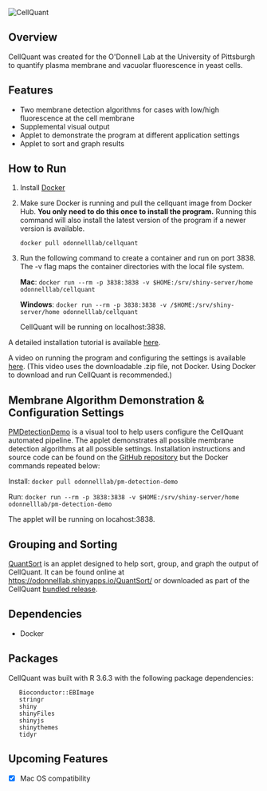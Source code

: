 ![CellQuant](../assets/assets/images/original/logo3.png) 

## Overview

CellQuant was created for the O'Donnell Lab at the University of Pittsburgh to quantify plasma membrane and vacuolar fluorescence in yeast cells.  

## Features

* Two membrane detection algorithms for cases with low/high fluorescence at the cell membrane
* Supplemental visual output
* Applet to demonstrate the program at different application settings
* Applet to sort and graph results

## How to Run

1.  Install [Docker](https://www.docker.com/products/docker-desktop)

2.  Make sure Docker is running and pull the cellquant image from Docker Hub.  **You only need to do this once to install the program.**  Running this command will also install the latest version of the program if a newer version is available. 

    `docker pull odonnelllab/cellquant`

3.  Run the following command to create a container and run on port 3838.  The -v flag maps the container directories with the local file system.

    **Mac**:          `docker run --rm -p 3838:3838 -v $HOME:/srv/shiny-server/home odonnelllab/cellquant`
    
    **Windows**:     `docker run --rm -p 3838:3838 -v /$HOME:/srv/shiny-server/home odonnelllab/cellquant`


    CellQuant will be running on localhost:3838.

A detailed installation tutorial is available [here](https://sah129.github.io/pdfs/CellQuant-Installation-Instructions.pdf).

A video on running the program and configuring the settings is available [here](https://vimeo.com/452732282).  (This video uses the downloadable .zip file, not Docker.  Using Docker to download and run CellQuant is recommended.)

## Membrane Algorithm Demonstration & Configuration Settings

[PMDetectionDemo](https://github.com/sah129/PMDetectionDemo) is a visual tool to help users configure the CellQuant automated pipeline. The applet demonstrates all possible membrane detection algorithms at all possible settings.  Installation instructions and source code can be found on the [GitHub repository](https://github.com/sah129/PMDetectionDemo) but the Docker commands repeated below:

Install:  `docker pull odonnelllab/pm-detection-demo`

Run:  `docker run --rm -p 3838:3838 -v $HOME:/srv/shiny-server/home odonnelllab/pm-detection-demo`

The applet will be running on locahost:3838.

## Grouping and Sorting

[QuantSort](https://github.com/sah129/QuantSort) is an applet designed to help sort, group, and graph the output of CellQuant.  It can be found online at https://odonnelllab.shinyapps.io/QuantSort/  or downloaded as part of the CellQuant [bundled release](https://github.com/sah129/CellQuant/releases/).



## Dependencies
* Docker

## Packages

CellQuant was built with R 3.6.3 with the following package dependencies: 
```
   Bioconductor::EBImage
   stringr
   shiny
   shinyFiles
   shinyjs
   shinythemes
   tidyr
```

## Upcoming Features

- [x] Mac OS compatibility
